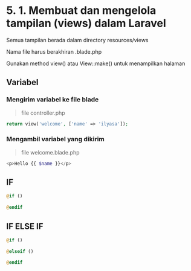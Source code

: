 # 5. 1. Membuat dan mengelola tampilan (views) dalam Laravel

Semua tampilan berada dalam directory resources/views

Nama file harus berakhiran .blade.php

Gunakan method view() atau View::make() untuk menampilkan halaman

## Variabel

### Mengirim variabel ke file blade

> file controller.php

```php
return view('welcome', ['name' => 'ilyasa']);
```

### Mengambil variabel yang dikirim

> file welcome.blade.php

```php
<p>Hello {{ $name }}</p>
```

## IF

```php
@if ()
    
@endif
```

## IF ELSE IF

```php
@if ()
    
@elseif ()

@endif
```
